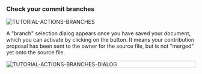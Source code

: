 ### Check your commit branches

<div>
  <img
    alt="TUTORIAL-ACTIONS-BRANCHES"
    src="https://raw.githubusercontent.com/multi-coop/gitribute-documentation-content/main/images/tutorial/commented/tutorial-07.png"
    />
</div>

A "branch" selection dialog appears once you have saved your document, which you can activate by clicking on the <span class="icon"><i class="mdi mdi-source-branch"></i></span> button. It means your contribution proposal has been sent to the owner for the source file, but is not "merged" yet onto the source file. 

<div style="border: thin solid lightgrey;">
  <img
    alt="TUTORIAL-ACTIONS-BRANCHES-DIALOG"
    src="https://raw.githubusercontent.com/multi-coop/gitribute-documentation-content/main/images/tutorial/contribution-branches.png"
    />
</div>
